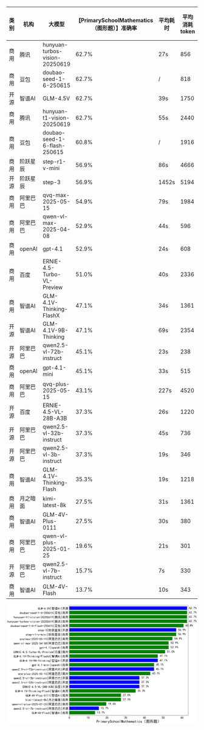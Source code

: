 
|类别|机构|大模型|【PrimarySchoolMathematics（图形题）】准确率|平均耗时|平均消耗token|花费/千次（元）|排名（准确率）|
|---|---|-----|-------------------|-------|-----------|-----------|-----------|
|商用|腾讯|hunyuan-turbos-vision-20250619|62.7%|27s|856|5.4|1|
|商用|豆包|doubao-seed-1-6-250615|62.7%|/|818|5.6|2|
|开源|智谱AI|GLM-4.5V|62.7%|39s|1750|10.1|3|
|商用|腾讯|hunyuan-t1-vision-20250619|62.7%|55s|2440|19.3|4|
|商用|豆包|doubao-seed-1-6-flash-250615|60.8%|/|1916|2.7|5|
|商用|阶跃星辰|step-r1-v-mini|56.9%|86s|4666|34.8|6|
|开源|阶跃星辰|step-3|56.9%|1452s|5194|20.2|7|
|商用|阿里巴巴|qvq-max-2025-05-15|54.9%|79s|1984|60.9|8|
|商用|阿里巴巴|qwen-vl-max-2025-04-08|52.9%|44s|596|4.7|9|
|商用|openAI|gpt-4.1|52.9%|24s|608|22.5|10|
|商用|百度|ERNIE-4.5-Turbo-VL-Preview|51.0%|40s|2336|12.1|11|
|商用|智谱AI|GLM-4.1V-Thinking-FlashX|47.1%|34s|1361|2.7|12|
|开源|智谱AI|GLM-4.1V-9B-Thinking|47.1%|69s|2354|2.3|13|
|开源|阿里巴巴|qwen2.5-vl-72b-instruct|45.1%|23s|238|1.0|14|
|商用|openAI|gpt-4.1-mini|45.1%|33s|515|5.0|15|
|商用|阿里巴巴|qvq-plus-2025-05-15|43.1%|227s|4520|22.3|16|
|开源|百度|ERNIE-4.5-VL-28B-A3B|37.3%|26s|1220|4.5|17|
|开源|阿里巴巴|qwen2.5-vl-32b-instruct|37.3%|45s|736|1.4|18|
|开源|阿里巴巴|qwen2.5-vl-3b-instruct|37.3%|19s|346|1.0|19|
|商用|智谱AI|GLM-4.1V-Thinking-Flash|35.3%|19s|1218|0.0|20|
|商用|月之暗面|kimi-latest-8k|27.5%|31s|1361|16.3|21|
|商用|智谱AI|GLM-4V-Plus-0111|27.5%|30s|380|1.5|22|
|商用|阿里巴巴|qwen-vl-plus-2025-01-25|19.6%|21s|301|1.0|23|
|开源|阿里巴巴|qwen2.5-vl-7b-instruct|15.7%|7s|330|0.1|24|
|商用|智谱AI|GLM-4V-Flash|13.7%|10s|343|0.0|25|


![lin](../pic/PrimarySchoolMathematics（图形题）.png)